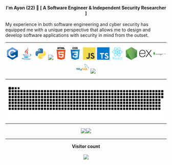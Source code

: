 <h4 align="center">I'm Ayon (22) 👋 [ A Software Engineer & Independent Security Researcher ]</h4>
 
<p>My experience in both software engineering and cyber security has equipped me with a unique perspective that allows me to design and develop software applications with security in mind from the outset. </p>

 ---
 
<p align="center">

  <div align="center">
  
<code><img height="40" src="https://raw.githubusercontent.com/devicons/devicon/master/icons/c/c-original.svg"></code> <code><img height="40" src="https://raw.githubusercontent.com/devicons/devicon/master/icons/java/java-original.svg"></code> <code><img height="40" src="https://raw.githubusercontent.com/devicons/devicon/master/icons/python/python-original.svg"></code> <code><img height="40" src="https://www.vectorlogo.zone/logos/gnu_bash/gnu_bash-icon.svg"></code> <code><img height="40" src="https://raw.githubusercontent.com/devicons/devicon/master/icons/html5/html5-original-wordmark.svg"></code> <code><img height="40" src="https://raw.githubusercontent.com/devicons/devicon/master/icons/css3/css3-original-wordmark.svg"></code> <code><img height="40" src="https://raw.githubusercontent.com/devicons/devicon/master/icons/javascript/javascript-original.svg"></code> <code><img height="40" src="https://raw.githubusercontent.com/devicons/devicon/master/icons/typescript/typescript-original.svg"></code> <code><img height="40" src="https://raw.githubusercontent.com/devicons/devicon/master/icons/react/react-original-wordmark.svg"></code> <code><img height="40" src="https://raw.githubusercontent.com/github/explore/80688e429a7d4ef2fca1e82350fe8e3517d3494d/topics/nodejs/nodejs.png"></code> <code><img height="40" src="https://raw.githubusercontent.com/devicons/devicon/master/icons/express/express-original.svg"></code> <code><img height="40" src="https://raw.githubusercontent.com/github/explore/80688e429a7d4ef2fca1e82350fe8e3517d3494d/topics/mongodb/mongodb.png"></code> <code><img height="40" src="https://raw.githubusercontent.com/devicons/devicon/master/icons/mysql/mysql-original-wordmark.svg"></code> <code><img height="40" src="https://www.vectorlogo.zone/logos/git-scm/git-scm-icon.svg"></code>

  </div>
  </p>

 ---

 <a href=#><img align="center" src="contributions.svg"></a>

 --- 

<div align="center">
  
<a href="#/"><img height="137px" src="https://github-readme-stats.vercel.app/api?username=iamskidrow&hide_title=true&hide_border=true&show_icons=true&include_all_commits=true&count_private=true&line_height=21&text_color=000&icon_color=000&bg_color=0,ea6161,ffc64d,fffc4d,52fa5a&theme=graywhite" /><!-- wi*quL3fcV --><img height="137px" src="https://github-readme-stats.vercel.app/api/top-langs/?username=iamskidrow&hide_title=true&hide_border=true&layout=compact&langs_count=6&text_color=000&icon_color=fff&bg_color=0,52fa5a,4dfcff,c64dff&theme=graywhite" /></a>
  
</div>

 ---
 
  <p align="center"> 
    <b>Visitor count<b>
     <br> <br>
    <img src="https://profile-counter.glitch.me/iamskidrow/count.svg" />
  </p>
</p>


